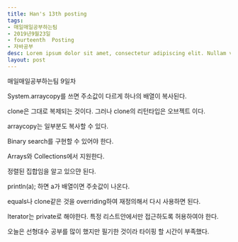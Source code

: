 ```yaml
---
title: Han's 13th posting
tags:
- 매일매일공부하는팀
- 2019년9월23일
- fourteenth  Posting
- 자바공부
desc: Lorem ipsum dolor sit amet, consectetur adipiscing elit. Nullam vehicula gravida felis et dapibus.
layout: post
---
```


매일매일공부하는팀 9일차

System.arraycopy를 쓰면 주소값이 다르게 하나의 배열이 복사된다.

clone은 그대로 복제되는 것이다. 그러나 clone의 리턴타입은 오브젝트 이다.

arraycopy는 일부분도 복사할 수 있다.

Binary search를 구현할 수 있어야 한다.

Arrays와 Collections에서 지원한다.

정렬된 집합임을 알고 있으먄 된다.

println(a); 하면 a가 배열이면 주솟값이 나온다.

equals나 clone같은 것을 overriding하여 재정의해서 다시 사용하면 된다.

Iterator는 private로 해야한다. 특정 리스트안에서만 접근하도록 허용하여야 한다.

오늘은 선형대수 공부를 많이 했지만 필기한 것이라 타이핑 할 시간이 부족했다.